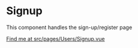 # Signup

This component handles the sign-up/register page

[Find me at src/pages/Users/Signup.vue](https://github.com/FAIRsharing/fairsharing.github.io/tree/master/src/pages/Users/Signup.vue)